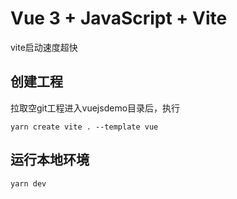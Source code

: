 # Vue 3 + JavaScript + Vite

vite启动速度超快

## 创建工程
拉取空git工程进入vuejsdemo目录后，执行
```aidl
yarn create vite . --template vue
```

## 运行本地环境
```aidl
yarn dev
```